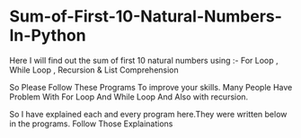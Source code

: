 # Sum-of-First-10-Natural-Numbers-In-Python
Here I will find out the sum of first 10 natural numbers using :- For Loop , While Loop , Recursion &amp; List Comprehension

So Please Follow These Programs To improve your skills.
Many People Have Problem With For Loop And While Loop And Also with recursion.

So I have explained each and every program here.They were written below in the programs.
Follow Those Explainations
